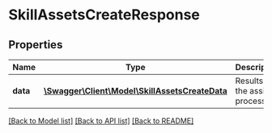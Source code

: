 # SkillAssetsCreateResponse

## Properties
Name | Type | Description | Notes
------------ | ------------- | ------------- | -------------
**data** | [**\Swagger\Client\Model\SkillAssetsCreateData**](SkillAssetsCreateData.md) | Results of the assign process | 

[[Back to Model list]](../README.md#documentation-for-models) [[Back to API list]](../README.md#documentation-for-api-endpoints) [[Back to README]](../README.md)


